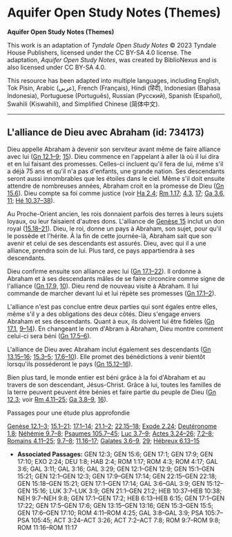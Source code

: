 # Aquifer Open Study Notes (Themes)

**Aquifer Open Study Notes (Themes)**

This work is an adaptation of *Tyndale Open Study Notes* © 2023 Tyndale House Publishers, licensed under the CC BY\-SA 4\.0 license. The adaptation, *Aquifer Open Study Notes*, was created by BiblioNexus and is also licensed under CC BY\-SA 4\.0\.

This resource has been adapted into multiple languages, including English, Tok Pisin, Arabic (عربي), French (Français), Hindi (हिंदी), Indonesian (Bahasa Indonesia), Portuguese (Português), Russian (Русский), Spanish (Español), Swahili (Kiswahili), and Simplified Chinese (简体中文).



--------------------------------

## L'alliance de Dieu avec Abraham (id: 734173)

Dieu appelle Abraham à devenir son serviteur avant même de faire alliance avec lui ([Gn 12\.1–9](https://ref.ly/Gen12:1-Gen12:9); [15](https://ref.ly/Gen15:1-Gen15:21)). Dieu commence en l'appelant à aller là où il lui dira et en lui faisant des promesses. Celles\-ci incluent qu'il fera de lui, même s'il a déjà 75 ans et qu'il n'a pas d'enfants, une grande nation. Ses descendants seront aussi innombrables que les étoiles dans le ciel. Même s'il doit ensuite attendre de nombreuses années, Abraham croit en la promesse de Dieu ([Gn 15\.6](https://ref.ly/Gen15:6)). Dieu compte sa foi comme justice (voir [Ha 2\.4](https://ref.ly/Hab2:4); [Rm 1\.17](https://ref.ly/Rom1:17); [4\.3](https://ref.ly/Rom4:3), [17](https://ref.ly/Rom4:17); [Ga 3\.6](https://ref.ly/Gal3:6), [11](https://ref.ly/Gal3:11); [Hé 10\.37–38](https://ref.ly/Heb10:37-Heb10:38)).

Au Proche\-Orient ancien, les rois donnaient parfois des terres à leurs sujets loyaux, ou leur faisaient d'autres dons. L'alliance de [Genèse 15](https://ref.ly/Gen15:1-Gen15:21) inclut un don royal ([15\.18–21](https://ref.ly/Gen15:18-Gen15:21)). Dieu, le roi, donne un pays à Abraham, son sujet, pour qu'il le possède et l'hérite. À la fin de cette journée\-là, Abraham sait que son avenir et celui de ses descendants est assurés. Dieu, avec qui il a une alliance, prendra soin de lui. Plus tard, ce pays appartiendra à ses descendants.

Dieu confirme ensuite son alliance avec lui ([Gn 17\.1–22](https://ref.ly/Gen17:1-Gen17:22)). Il ordonne à Abraham et à ses descendants mâles de se faire circoncire comme signe de l'alliance ([Gn 17\.9,](https://ref.ly/Gen17:9) [10](https://ref.ly/Gen17:10)). Dieu rend de nouveau visite à Abraham. Il lui commande de marcher devant lui et lui répète ses promesses ([Gn 17\.1–2](https://ref.ly/Gen17:1-Gen17:2)).

L'alliance n'est pas conclue entre deux parties qui sont égales entre elles, même s'il y a des obligations des deux côtés. Dieu s'engage envers Abraham et ses descendants. Quant à eux, ils doivent lui être fidèles ([Gn 17\.1](https://ref.ly/Gen17:1), [9–14](https://ref.ly/Gen17:9-Gen17:14)). En changeant le nom d'Abram à Abraham, Dieu montre comment celui\-ci sera béni ([Gn 17\.5–6](https://ref.ly/Gen17:5-Gen17:6)).

L'alliance de Dieu avec Abraham inclut également ses descendants ([Gn 13\.15–16](https://ref.ly/Gen13:15-Gen13:16); [15\.3–5](https://ref.ly/Gen15:3-Gen15:5); [17\.6–10](https://ref.ly/Gen17:6-Gen17:10)). Elle promet des bénédictions à venir bientôt lorsqu'ils posséderont le pays ([Gn 15\.12–16](https://ref.ly/Gen15:12-Gen15:16)).

Bien plus tard, le monde entier est béni grâce à la foi d'Abraham et au travers de son descendant, Jésus\-Christ. Grâce à lui, toutes les familles de la terre peuvent peuvent être bénies et faire partie du peuple de Dieu ([Gn 12\.3](https://ref.ly/Gen12:3); voir [Rm 4\.11–25](https://ref.ly/Rom4:11-Rom4:25); [Ga 3\.8–9](https://ref.ly/Gal3:8-Gal3:9), [16](https://ref.ly/Gal3:16)).

Passages pour une étude plus approfondie

[Genèse 12\.1–3](https://ref.ly/Gen12:1-Gen12:3); [15\.1–21](https://ref.ly/Gen15:1-Gen15:21); [17\.1–14](https://ref.ly/Gen17:1-Gen17:14); [21\.1–2](https://ref.ly/Gen21:1-Gen21:2); [22\.15–18](https://ref.ly/Gen22:15-Gen22:18); [Exode 2\.24](https://ref.ly/Exod2:24); [Deutéronome 1\.8](https://ref.ly/Deut1:8); [Néhémie 9\.7–8](https://ref.ly/Neh9:7-Neh9:8); [Psaumes 105\.7–45](https://ref.ly/Ps105:7-Ps105:45); [Luc 3\.7–9](https://ref.ly/Luke3:7-Luke3:9); [Actes 3\.24–26](https://ref.ly/Acts3:24-Acts3:26); [7\.2–8](https://ref.ly/Acts7:2-Acts7:8); [Romains 4\.11–25](https://ref.ly/Rom4:11-Rom4:25); [9\.7–8](https://ref.ly/Rom9:7-Rom9:8); [11\.16–17](https://ref.ly/Rom11:16-Rom11:17); [Galates 3\.6–9](https://ref.ly/Gal3:6-Gal3:9), [29](https://ref.ly/Gal3:29); [Hébreux 6\.13–15](https://ref.ly/Heb6:13-Heb6:15)

* **Associated Passages:** GEN 12:3; GEN 15:6; GEN 17:1; GEN 17:9; GEN 17:10; EXO 2:24; DEU 1:8; HAB 2:4; ROM 1:17; ROM 4:3; ROM 4:17; GAL 3:6; GAL 3:11; GAL 3:16; GAL 3:29; GEN 12:1–GEN 12:9; GEN 15:1–GEN 15:21; GEN 12:1–GEN 12:3; GEN 17:9–GEN 17:14; GEN 22:15–GEN 22:18; GEN 15:18–GEN 15:21; GEN 17:1–GEN 17:14; GAL 3:6–GAL 3:9; GEN 15:12–GEN 15:16; LUK 3:7–LUK 3:9; GEN 21:1–GEN 21:2; HEB 10:37–HEB 10:38; NEH 9:7–NEH 9:8; GEN 17:1–GEN 17:2; HEB 6:13–HEB 6:15; GEN 17:1–GEN 17:22; GEN 17:5–GEN 17:6; GEN 13:15–GEN 13:16; GEN 15:3–GEN 15:5; GEN 17:6–GEN 17:10; ROM 4:11–ROM 4:25; GAL 3:8–GAL 3:9; PSA 105:7–PSA 105:45; ACT 3:24–ACT 3:26; ACT 7:2–ACT 7:8; ROM 9:7–ROM 9:8; ROM 11:16–ROM 11:17

